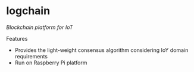 # logchain
_Blockchain platform for IoT_

Features
- Provides the light-weight consensus algorithm considering IoY domain requirements
- Run on Raspberry Pi platform

